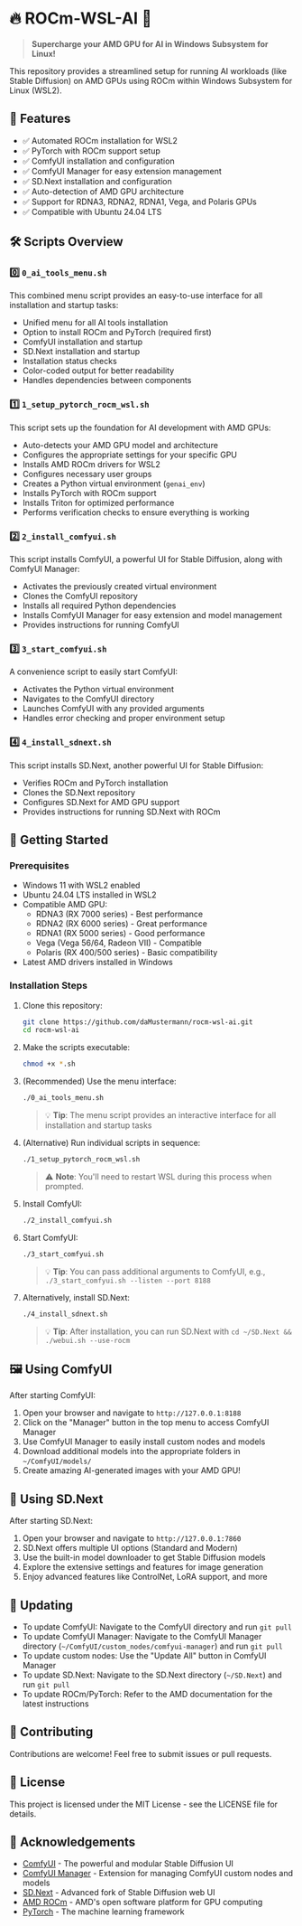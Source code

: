 # 🔥 ROCm-WSL-AI 🚀

> **Supercharge your AMD GPU for AI in Windows Subsystem for Linux!**

This repository provides a streamlined setup for running AI workloads (like Stable Diffusion) on AMD GPUs using ROCm within Windows Subsystem for Linux (WSL2).


## 🎯 Features

- ✅ Automated ROCm installation for WSL2
- ✅ PyTorch with ROCm support setup
- ✅ ComfyUI installation and configuration
- ✅ ComfyUI Manager for easy extension management
- ✅ SD.Next installation and configuration
- ✅ Auto-detection of AMD GPU architecture
- ✅ Support for RDNA3, RDNA2, RDNA1, Vega, and Polaris GPUs
- ✅ Compatible with Ubuntu 24.04 LTS

## 🛠️ Scripts Overview

### 0️⃣ `0_ai_tools_menu.sh`

This combined menu script provides an easy-to-use interface for all installation and startup tasks:

- Unified menu for all AI tools installation
- Option to install ROCm and PyTorch (required first)
- ComfyUI installation and startup
- SD.Next installation and startup
- Installation status checks
- Color-coded output for better readability
- Handles dependencies between components

### 1️⃣ `1_setup_pytorch_rocm_wsl.sh`

This script sets up the foundation for AI development with AMD GPUs:

- Auto-detects your AMD GPU model and architecture
- Configures the appropriate settings for your specific GPU
- Installs AMD ROCm drivers for WSL2
- Configures necessary user groups
- Creates a Python virtual environment (`genai_env`)
- Installs PyTorch with ROCm support
- Installs Triton for optimized performance
- Performs verification checks to ensure everything is working

### 2️⃣ `2_install_comfyui.sh`

This script installs ComfyUI, a powerful UI for Stable Diffusion, along with ComfyUI Manager:

- Activates the previously created virtual environment
- Clones the ComfyUI repository
- Installs all required Python dependencies
- Installs ComfyUI Manager for easy extension and model management
- Provides instructions for running ComfyUI

### 3️⃣ `3_start_comfyui.sh`

A convenience script to easily start ComfyUI:

- Activates the Python virtual environment
- Navigates to the ComfyUI directory
- Launches ComfyUI with any provided arguments
- Handles error checking and proper environment setup

### 4️⃣ `4_install_sdnext.sh`

This script installs SD.Next, another powerful UI for Stable Diffusion:

- Verifies ROCm and PyTorch installation
- Clones the SD.Next repository
- Configures SD.Next for AMD GPU support
- Provides instructions for running SD.Next with ROCm

## 🚀 Getting Started

### Prerequisites

- Windows 11 with WSL2 enabled
- Ubuntu 24.04 LTS installed in WSL2
- Compatible AMD GPU:
  - RDNA3 (RX 7000 series) - Best performance
  - RDNA2 (RX 6000 series) - Great performance
  - RDNA1 (RX 5000 series) - Good performance
  - Vega (Vega 56/64, Radeon VII) - Compatible
  - Polaris (RX 400/500 series) - Basic compatibility
- Latest AMD drivers installed in Windows

### Installation Steps

1. Clone this repository:
   ```bash
   git clone https://github.com/daMustermann/rocm-wsl-ai.git
   cd rocm-wsl-ai
   ```

2. Make the scripts executable:
   ```bash
   chmod +x *.sh
   ```

3. (Recommended) Use the menu interface:
   ```bash
   ./0_ai_tools_menu.sh
   ```
   > 💡 **Tip**: The menu script provides an interactive interface for all installation and startup tasks

4. (Alternative) Run individual scripts in sequence:
   ```bash
   ./1_setup_pytorch_rocm_wsl.sh
   ```
   > ⚠️ **Note**: You'll need to restart WSL during this process when prompted.

4. Install ComfyUI:
   ```bash
   ./2_install_comfyui.sh
   ```

5. Start ComfyUI:
   ```bash
   ./3_start_comfyui.sh
   ```
   > 💡 **Tip**: You can pass additional arguments to ComfyUI, e.g., `./3_start_comfyui.sh --listen --port 8188`

6. Alternatively, install SD.Next:
   ```bash
   ./4_install_sdnext.sh
   ```
   > 💡 **Tip**: After installation, you can run SD.Next with `cd ~/SD.Next && ./webui.sh --use-rocm`


## 🖼️ Using ComfyUI

After starting ComfyUI:

1. Open your browser and navigate to `http://127.0.0.1:8188`
2. Click on the "Manager" button in the top menu to access ComfyUI Manager
3. Use ComfyUI Manager to easily install custom nodes and models
4. Download additional models into the appropriate folders in `~/ComfyUI/models/`
5. Create amazing AI-generated images with your AMD GPU!

## 🎨 Using SD.Next

After starting SD.Next:

1. Open your browser and navigate to `http://127.0.0.1:7860`
2. SD.Next offers multiple UI options (Standard and Modern)
3. Use the built-in model downloader to get Stable Diffusion models
4. Explore the extensive settings and features for image generation
5. Enjoy advanced features like ControlNet, LoRA support, and more

## 🔄 Updating

- To update ComfyUI: Navigate to the ComfyUI directory and run `git pull`
- To update ComfyUI Manager: Navigate to the ComfyUI Manager directory (`~/ComfyUI/custom_nodes/comfyui-manager`) and run `git pull`
- To update custom nodes: Use the "Update All" button in ComfyUI Manager
- To update SD.Next: Navigate to the SD.Next directory (`~/SD.Next`) and run `git pull`
- To update ROCm/PyTorch: Refer to the AMD documentation for the latest instructions

## 🤝 Contributing

Contributions are welcome! Feel free to submit issues or pull requests.

## 📜 License

This project is licensed under the MIT License - see the LICENSE file for details.

## 🙏 Acknowledgements

- [ComfyUI](https://github.com/comfyanonymous/ComfyUI) - The powerful and modular Stable Diffusion UI
- [ComfyUI Manager](https://github.com/Comfy-Org/ComfyUI-Manager) - Extension for managing ComfyUI custom nodes and models
- [SD.Next](https://github.com/vladmandic/sdnext) - Advanced fork of Stable Diffusion web UI
- [AMD ROCm](https://www.amd.com/en/graphics/servers-solutions-rocm) - AMD's open software platform for GPU computing
- [PyTorch](https://pytorch.org/) - The machine learning framework

